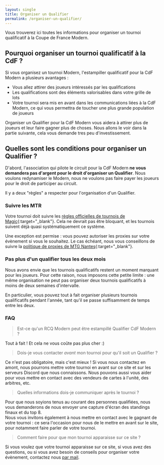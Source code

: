 ```yaml
---
layout: single
title: Organiser un Qualifier
permalink: /organiser-un-qualifier/
---
```


Vous trouverez ici toutes les informations pour organiser un tournoi qualificatif à la Coupe de France Modern.

## Pourquoi organiser un tournoi qualificatif à la CdF ?

Si vous organisez un tournoi Modern, l'estampiller qualificatif pour la CdF Modern a plusieurs avantages :
- Vous allez attirer des joueurs intéressés par les qualifications
- Les qualifications sont des éléments valorisables dans votre grille de lots
- Votre tournoi sera mis en avant dans les communications liées à la CdF Modern, ce qui vous permettra de toucher une plus grande population de joueurs

Organiser un Qualifier pour la CdF Modern vous aidera à attirer plus de joueurs et leur faire gagner plus de choses. Nous allons le voir dans la partie suivante, cela vous demande tres peu d'investissement.

## Quelles sont les conditions pour organiser un Qualifier ?

D'abord, l'association qui pilote le circuit pour la CdF Modern **ne vous demandera pas d'argent pour le droit d'organiser un Qualifier**. Nous voulons redynamiser le Modern, nous ne voulons pas faire payer les joueurs pour le droit de participer au circuit.

Il y a deux "règles" a respecter pour l'organisation d'un Qualifier.

### Suivre les MTR

Votre tournoi doit suivre les [règles officielles de tournois de Magic](https://wpn.wizards.com/en/rules-documents){:target="_blank"}. Cela ne devrait pas être bloquant, et les tournois suivent déjà quasi systématiquement ce système.

Une exception est permise : vous pouvez autoriser les proxies sur votre évènement si vous le souhaitez. Le cas échéant, nous vous conseillons de suivre la [politique de proxies de MTG Nantes](https://www.mtgnantes.fr/activit%C3%A9s/politique-proxy){:target="_blank"}.

### Pas plus d'un qualifier tous les deux mois

Nous avons envie que les tournois qualificatifs restent un moment marquant pour les joueurs. Pour cette raison, nous imposons cette petite limite : une même organisation ne peut pas organiser deux tournois qualificatifs à moins de deux semaines d'intervalle.

En particulier, vous pouvez tout à fait organiser plusieurs tournois qualificatifs pendant l'année, tant qu'il se passe suffisamment de temps entre les deux.

### FAQ

> Est-ce qu'un RCQ Modern peut être estampillé Qualifier CdF Modern ?

Tout à fait ! Et cela ne vous coûte pas plus cher :)

> Dois-je vous contacter *avant* mon tournoi pour qu'il soit un Qualifier ?

Ce n'est pas obligatoire, mais c'est mieux ! Si vous nous contactez en amont, nous pourrons mettre votre tournoi en avant sur ce site et sur les serveurs Discord que nous connaissons. Nous pouvons aussi vous aider pour vous mettre en contact avec des vendeurs de cartes à l'unité, des arbitres, etc.

> Quelles informations dois-je communiquer après le tournoi ?

Pour que nous soyions tenus au courant des personnes qualifiées, nous vous demanderons de nous envoyer une capture d'écran des standings finaux et du top 8.  
Nous vous invitons également à nous mettre en contact avec le gagnant de votre tournoi : ce sera l'occasion pour nous de le mettre en avant sur le site, pour notamment faire parler de votre tournoi.

> Comment faire pour que mon tournoi apparaisse sur ce site ?

Si vous voulez que votre tournoi apparaisse sur ce site, si vous avez des questions, ou si vous avez besoin de conseils pour organiser votre évènement, contactez nous [par mail](mailto:lassembleedumodern@gmail.com).
